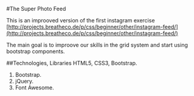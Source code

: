 #The Super Photo Feed

This is an improoved version of the first instagram exercise [http://projects.breatheco.de/p/css/beginner/other/instagram-feed/](http://projects.breatheco.de/p/css/beginner/other/instagram-feed/)

The main goal is to improove our skills in the grid system and start using bootstrap components.

##Technologies, Libraries
HTML5, CSS3, Bootstrap.

1. Bootstrap.
2. jQuery.
3. Font Awesome.
